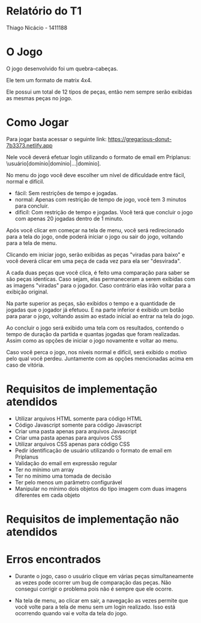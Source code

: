# Relatório do T1

Thiago Nicácio - 1411188


# O Jogo

O jogo desenvolvido foi um quebra-cabeças. 

Ele tem um formato de matrix 4x4.

Ele possui um total de 12 tipos de peças, então nem sempre serão exibidas as mesmas peças no jogo. 


# Como Jogar

Para jogar basta acessar o seguinte link: https://gregarious-donut-7b3373.netlify.app

Nele você deverá efetuar login utilizando o formato de email em Priplanus: \usuário[domínio|domínio|...|domínio]. 

No menu do jogo você deve escolher um nível de dificuldade entre fácil, normal e difícil. 
- fácil: Sem restrições de tempo e jogadas.
- normal: Apenas com restrição de tempo de jogo, você tem 3 minutos para concluir.
- dificíl: Com restrição de tempo e jogadas. Você terá que concluir o jogo com apenas 20 jogadas dentro de 1 minuto. 

Após você clicar em começar na tela de menu, você será redirecionado para a tela do jogo, onde poderá iniciar o jogo ou sair do jogo, voltando para a tela de menu. 

Clicando em iniciar jogo, serão exibidas as peças "viradas para baixo" e você deverá clicar em uma peça de cada vez para ela ser "desvirada". 

A cada duas peças que você clica, é feito uma comparação para saber se são peças identicas. Caso sejam, elas permaneceram a serem exibidas com as imagens "viradas" para o jogador. Caso contrário elas irão voltar para a exibição original. 

Na parte superior as peças, são exibidos o tempo e a quantidade de jogadas que o jogador já efetuou. E na parte inferior é exibido um botão para parar o jogo, voltando assim ao estado inicial ao entrar na tela do jogo.

Ao concluir o jogo será exibido uma tela com os resultados, contendo o tempo de duração da partida e quantas jogadas que foram realizadas. Assim como as opções de iniciar o jogo novamente e voltar ao menu. 

Caso você perca o jogo, nos níveis normal e difícil, será exibido o motivo pelo qual você perdeu. Juntamente com as opções mencionadas acima em caso de vitória. 

# Requisitos de implementação atendidos

- Utilizar arquivos HTML somente para código HTML
- Código Javascript somente para código Javascript
- Criar uma pasta apenas para arquivos Javascript
- Criar uma pasta apenas para arquivos CSS
- Utilizar arquivos CSS apenas para código CSS
- Pedir identificação de usuário utilizando o formato de email em Priplanus
- Validação do email em expressão regular
- Ter no mínimo um array
- Ter no mínimo uma tomada de decisão
- Ter pelo menos um parâmetro configurável
- Manipular no mínimo dois objetos do tipo imagem com duas imagens diferentes em cada objeto

# Requisitos de implementação  não atendidos


# Erros encontrados

- Durante o jogo, caso o usuário clique em várias peças simultaneamente as vezes pode ocorrer um bug de comparação das peças. 
Não consegui corrigir o problema pois não é sempre que ele ocorre. 

- Na tela de menu, ao clicar em sair, a navegação as vezes permite que você volte para a tela de menu sem um login realizado. Isso está ocorrendo quando vai e volta da tela do jogo. 